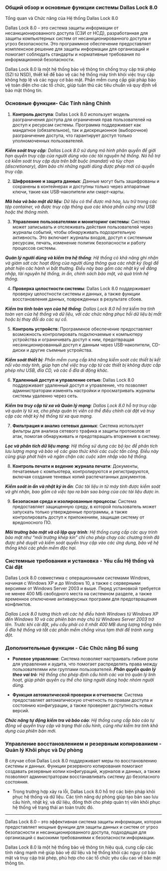 ### Общий обзор и основные функции системы Dallas Lock 8.0
Tổng quan và Chức năng của Hệ thống Dallas Lock 8.0


Dallas Lock 8.0 – это система защиты информации от несанкционированного доступа (СЗИ от НСД), разработанная для защиты компьютерных систем от несанкционированного доступа и угроз безопасности. Это программное обеспечение предоставляет комплексное решение для защиты информации для организаций и помогает соблюдать стандарты и нормативные требования по информационной безопасности.

Dallas Lock 8.0 là một hệ thống bảo vệ thông tin chống truy cập trái phép (SZI từ NSD), thiết kế để bảo vệ các hệ thống máy tính khỏi việc truy cập không hợp lệ và các nguy cơ bảo mật. Phần mềm cung cấp giải pháp bảo vệ toàn diện cho các tổ chức, giúp tuân thủ các tiêu chuẩn và quy định về bảo mật thông tin.

### Основные функции- Các Tính năng Chính

1. **Контроль доступа**: Dallas Lock 8.0 использует модель разграничения доступа для ограничения прав пользователей на доступ к ресурсам системы. Программа поддерживает как мандатное (обязательное), так и дискреционное (выборочное) разграничение доступа, что гарантирует доступ только уполномоченных пользователей.

 _**Kiểm soát truy cập**: Dallas Lock 8.0 sử dụng mô hình phân quyền để giới hạn quyền truy cập của người dùng vào các tài nguyên hệ thống. Nó hỗ trợ cả kiểm soát truy cập dựa trên bắt buộc (mandat) và tùy chọn (discretionary), đảm bảo chỉ những người dùng được phép mới có quyền truy cập._

2. **Шифрование и защита данных**: Данные могут быть зашифрованы и сохранены в контейнерах и доступны только через аппаратные ключи, такие как USB-накопители или смарт-карты.

_**Mã hóa và bảo mật dữ liệu**: Dữ liệu có thể được mã hóa, lưu trữ trong các tệp container, và được truy cập thông qua các khóa phần cứng như USB hoặc thẻ thông minh._

3. **Управление пользователями и мониторинг системы**: Система может записывать и отслеживать действия пользователей через журналы событий, чтобы обнаруживать подозрительную активность. Это включает журналы входов, доступ к системным ресурсам, печать, изменение политик безопасности и работу процессов системы.

_**Quản lý người dùng và kiểm tra hệ thống**: Hệ thống có khả năng ghi nhận và giám sát các hoạt động của người dùng thông qua các nhật ký (log) để phát hiện các hành vi bất thường. Điều này bao gồm các nhật ký về đăng nhập, tài nguyên hệ thống, in ấn, chính sách bảo mật, và quá trình hệ thống._

4. **Проверка целостности системы**: Dallas Lock 8.0 поддерживает проверку целостности системы и данных, а также функции восстановления данных, поврежденных в результате сбоев.

_**Kiểm tra tính toàn vẹn của hệ thống**: Dallas Lock 8.0 hỗ trợ kiểm tra tính toàn vẹn của hệ thống và dữ liệu, với các chức năng phục hồi dữ liệu bị mất hoặc bị thay đổi do các sự cố._

5. **Контроль устройств**: Программное обеспечение предоставляет возможность контролировать подключаемые к компьютеру устройства и ограничивать доступ к ним, предотвращая несанкционированный доступ к данным через USB-накопители, CD-диски и другие съемные устройства.

_**Kiểm soát thiết bị**: Phần mềm cung cấp khả năng kiểm soát các thiết bị kết nối vào máy tính, giúp hạn chế việc truy cập từ các thiết bị không được cấp phép như USB, đĩa CD, và các ổ đĩa di động khác._

6. **Удаленный доступ и управление сетью**: Dallas Lock 8.0 поддерживает удаленный доступ и управление, что позволяет администраторам изменять настройки и просматривать журналы системы удаленно через сеть.

_**Kiểm tra truy cập từ xa và Quản lý mạng**: Dallas Lock 8.0 hỗ trợ truy cập và quản lý từ xa, cho phép quản trị viên có thể điều chỉnh cài đặt và truy cập các nhật ký hệ thống từ xa qua mạng._

7. **Фильтрация и анализ сетевых данных**: Система использует фильтры для анализа сетевого трафика и защиты протоколов от атак, помогая обнаруживать и предотвращать вторжения в систему.

_**Lọc và phân tích dữ liệu mạng**: Hệ thống sử dụng các bộ lọc để phân tích lưu lượng mạng và bảo vệ các giao thức khỏi các cuộc tấn công. Điều này cũng giúp phát hiện và ngăn chặn các cuộc xâm nhập vào hệ thống._

8. **Контроль печати и ведение журнала печати**: Документы, печатаемые с компьютера, контролируются и регистрируются, включая создание теневых копий распечатанных документов.

_**Kiểm soát in ấn và nhật ký in ấn**: Các tài liệu in từ máy tính được kiểm soát và ghi nhận, bao gồm cả việc tạo ra bản sao bóng của các tài liệu được in._

9. **Безопасная среда и изолированные процессы**: Система предоставляет защищенную среду, в которой пользователь может запускать только утвержденные программы, а также контролировать доступ к приложениям, защищая систему от вредоносного ПО.

_**Môi trường bảo mật và cô lập quy trình**: Hệ thống cung cấp các quy trình bảo mật như “môi trường khép kín” chỉ cho phép chạy các chương trình đã được phê duyệt và kiểm soát quyền truy cập vào các ứng dụng, bảo vệ hệ thống khỏi các phần mềm độc hại._

### Системные требования и установка  - Yêu cầu Hệ thống và Cài đặt
Dallas Lock 8.0 совместима с операционными системами Windows, начиная с Windows XP и до Windows 10, а также с серверными версиями от Windows Server 2003 и выше. Перед установкой требуется не менее 400 МБ свободного места на системном разделе, а также временное отключение антивирусных программ для предотвращения конфликтов.

_Dallas Lock 8.0 tương thích với các hệ điều hành Windows từ Windows XP đến Windows 10 và các phiên bản máy chủ từ Windows Server 2003 trở lên. Trước khi cài đặt, yêu cầu phải có ít nhất 400 MB dung lượng trống trên ổ đĩa hệ thống và tắt các phần mềm chống virus tạm thời để tránh xung đột._

### Дополнительные функции - Các Chức năng Bổ sung

- **Ролевое управление**: Система позволяет настраивать гибкие роли для управления и аудита, что помогает распределять права между пользователями или группами пользователей.
_**Phân quyền quản lý theo vai trò**: Hệ thống cho phép định cấu hình các vai trò quản lý linh hoạt, giúp phân quyền cụ thể cho từng người dùng hoặc nhóm người dùng._

- **Функция автоматической проверки и отчетности**: Система предоставляет автоматическую отчетность по правам доступа и состоянию конфигурации, а также проверяет доступность новых версий.

_**Chức năng tự động kiểm tra và báo cáo**: Hệ thống cung cấp báo cáo tự động về quyền truy cập và trạng thái cấu hình, cũng như kiểm tra tính khả dụng của phiên bản mới._

### Управление восстановлением и резервным копированием - Quản lý Khôi phục và Dự phòng
В случае сбоя Dallas Lock 8.0 поддерживает меры по восстановлению системы и данных. Функции резервного копирования помогают создавать резервные копии конфигураций, журналов и данных, а также позволяют администраторам восстанавливать систему до безопасного состояния.

- Trong trường hợp xảy ra lỗi, Dallas Lock 8.0 hỗ trợ các biện pháp khôi phục hệ thống và dữ liệu. Các tính năng dự phòng giúp tạo bản sao lưu cấu hình, nhật ký, và dữ liệu, đồng thời cho phép quản trị viên khôi phục hệ thống về trạng thái an toàn trước đó.

---

Dallas Lock 8.0 – это эффективная система защиты информации, которая предоставляет мощные функции для защиты данных и систем от угроз безопасности и несанкционированного доступа, подходящая для организаций с высокими требованиями к безопасности информации.

Dallas Lock 8.0 là một hệ thống bảo vệ thông tin hiệu quả, cung cấp các tính năng mạnh mẽ giúp bảo vệ dữ liệu và hệ thống khỏi các nguy cơ bảo mật và truy cập trái phép, phù hợp cho các tổ chức yêu cầu cao về bảo mật thông tin.
